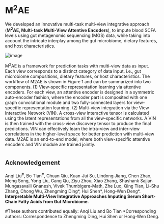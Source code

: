 # M<sup>2</sup>AE

We developed an innovative multi-task multi-view integrative approach (**M<sup>2</sup>AE, Multi-task Multi-View Attentive Encoders**), to impute blood SCFA levels using gut metagenomic sequencing (MGS) data, while taking into account the intricate interplay among the gut microbiome, dietary features, and host characteristics.

![image](https://github.com/user-attachments/assets/c95ad56b-2f83-4d74-aed4-487d1ec19906)



M<sup>2</sup>AE is a framework for prediction tasks with multi-view data as input. Each view corresponds to a distinct category of data input, i.e., gut microbiome compositions, dietary features, or host characteristics. The workflow of M2AE is shown in Figure 1 and can be summarized into two components. (1) View-specific representation learning via attentive encoders. For each view, an attentive encoder is designed in a symmetric auto-encoder fashion, where the encoder part is composited with one graph convolutional module and two fully-connected layers for view-specific representation learning. (2) Multi-view integration via the View Interactive Network (VIN). A cross-view interactive tensor is calculated using the latent representations from all the view-specific networks. A VIN is then trained with the cross-view discovery tensor to produce the final predictions. VIN can effectively learn the intra-view and inter-view correlations in the higher-level space for better prediction with multi-view data. M2AE is an end-to-end model, where both view-specific attentive encoders and VIN module are trained jointly.



# <sub><sup>Acknowledgement</sub></sup>

Anqi Liu<sup>#</sup>, Bo Tian<sup>#</sup>, Chuan Qiu, Kuan-Jui Su, Lindong Jiang, Chen Zhao, Meng Song, Yong Liu, Gang Qu, Ziyu Zhou, Xiao Zhang, Shashank Sajjan Mungasavalli Gnanesh, Vivek Thumbigere-Math, Zhe Luo, Qing Tian, Li-Shu Zhang, Chong Wu, Zhengming Ding*, Hui Shen*, Hong-Wen Deng*. **Interpretable Multi-View Integrative Approaches Imputing Serum Short-Chain Fatty Acids from Gut Microbiome.**

#These authors contributed equally: Anqi Liu and Bo Tian
*Corresponding authors: Correspondence to Zhengming Ding, Hui Shen or Hong-Wen Deng.

